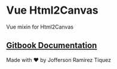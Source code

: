 # Vue Html2Canvas
Vue mixin for Html2Canvas

## [Gitbook Documentation](https://mycure.gitbook.io/mycure-oss/v/vue-html2canvas/)

Made with ❤️ by Jofferson Ramirez Tiquez
